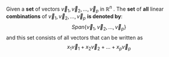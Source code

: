 Given a **set** of vectors $\vec{v}_{1},\vec{v}_{2},...,\vec{v}_{p}$ in $ℝ^{n}$ . The **set** of **all** linear **combinations** of $\vec{v}_{1},\vec{v}_{2},...,\vec{v}_{p}$ **is denoted by**:$$Span\{\vec{v}_{1},\vec{v}_{2},...,\vec{v}_{p}\}$$and this set consists of all vectors that can be written as$$x_{1}\vec{v}_{1}+x_{2}\vec{v}_{2}+...+x_{p}\vec{v}_{p}$$
